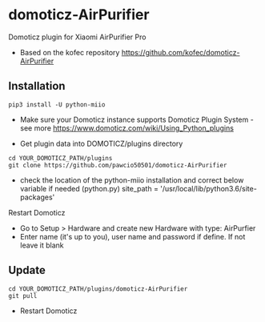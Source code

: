 # domoticz-AirPurifier
Domoticz plugin for Xiaomi AirPurifier Pro 
* Based on the kofec repository https://github.com/kofec/domoticz-AirPurifier

## Installation

```
pip3 install -U python-miio
```

* Make sure your Domoticz instance supports Domoticz Plugin System - see more https://www.domoticz.com/wiki/Using_Python_plugins

* Get plugin data into DOMOTICZ/plugins directory
```
cd YOUR_DOMOTICZ_PATH/plugins
git clone https://github.com/pawcio50501/domoticz-AirPurifier
```

* check the location of the python-miio installation and correct below variable if needed (python.py)
site_path = '/usr/local/lib/python3.6/site-packages'

Restart Domoticz
* Go to Setup > Hardware and create new Hardware with type: AirPurfier
* Enter name (it's up to you), user name and password if define. If not leave it blank

## Update
```
cd YOUR_DOMOTICZ_PATH/plugins/domoticz-AirPurifier
git pull
```
* Restart Domoticz


